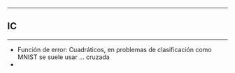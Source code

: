 

---

## IC

---

- Función de error: Cuadráticos, en problemas de clasificación como
MNIST se suele usar ... cruzada
- 






